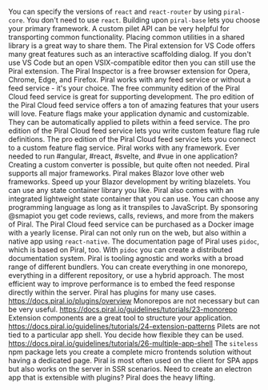 You can specify the versions of `react` and `react-router` by using `piral-core`.
You don't need to use `react`. Building upon `piral-base` lets you choose your primary framework.
A custom pilet API can be very helpful for transporting common functionality.
Placing common utilities in a shared library is a great way to share them.
The Piral extension for VS Code offers many great features such as an interactive scaffolding dialog.
If you don't use VS Code but an open VSIX-compatible editor then you can still use the Piral extension.
The Piral Inspector is a free browser extension for Opera, Chrome, Edge, and Firefox.
Piral works with any feed service or without a feed service - it's your choice.
The free community edition of the Piral Cloud feed service is great for supporting development.
The pro edition of the Piral Cloud feed service offers a ton of amazing features that your users will love.
Feature flags make your application dynamic and customizable. They can be automatically applied to pilets within a feed service.
The pro edition of the Piral Cloud feed service lets you write custom feature flag rule definitions.
The pro edition of the Piral Cloud feed service lets you connect to a custom feature flag service.
Piral works with any framework. Ever needed to run #angular, #react, #svelte, and #vue in one application?
Creating a custom converter is possible, but quite often not needed. Piral supports all major frameworks.
Piral makes Blazor love other web frameworks. Speed up your Blazor development by writing blazelets.
You can use any state container library you like. Piral also comes with an integrated lightweight state container that you can use.
You can choose any programming language as long as it transpiles to JavaScript.
By sponsoring @smapiot you get code reviews, calls, reviews, and more from the makers of Piral.
The Piral Cloud feed service can be purchased as a Docker image with a yearly license.
Piral can not only run on the web, but also within a native app using `react-native`.
The documentation page of Piral uses `pidoc`, which is based on Piral, too.
With `pidoc` you can create a distributed documentation system.
Piral is tooling agnostic and works with a broad range of different bundlers.
You can create everything in one monorepo, everything in a different repository, or use a hybrid approach.
The most efficient way to improve performance is to embed the feed response directly within the server.
Piral has plugins for many use cases. https://docs.piral.io/plugins/overview
Monorepos are not necessary but can be very useful. https://docs.piral.io/guidelines/tutorials/23-monorepo
Extension components are a great tool to structure your application. https://docs.piral.io/guidelines/tutorials/24-extension-patterns
Pilets are not tied to a particular app shell. You decide how flexible they can be used. https://docs.piral.io/guidelines/tutorials/26-multiple-app-shell
The `siteless` npm package lets you create a complete micro frontends solution without having a dedicated page.
Piral is most often used on the client for SPA apps but also works on the server in SSR scenarios.
Need to create an electron app that is extensible with plugins? Piral does the heavy lifting.
